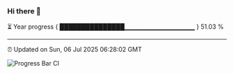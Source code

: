 ### Hi there 👋

⏳ Year progress { ███████████████▁▁▁▁▁▁▁▁▁▁▁▁▁▁▁ } 51.03 %

---

⏰ Updated on Sun, 06 Jul 2025 06:28:02 GMT

![Progress Bar CI](https://github.com/liununu/liununu/workflows/Progress%20Bar%20CI/badge.svg)
